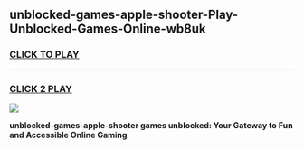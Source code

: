 
## unblocked-games-apple-shooter-Play-Unblocked-Games-Online-wb8uk
<h3>
<a href="https://premium76.site?title=unblocked-games-apple-shooter&ref=25A">CLICK TO PLAY</a></h3>
<hr>

<h3>
<a href="https://premium76.site?title=unblocked-games-apple-shooter&ref=25A">CLICK 2 PLAY</a>
  
</h3>

<a href="https://premium76.site?title=unblocked-games-apple-shooter&ref=25A"><img src="https://clearcache.store/games.png"></a>


**unblocked-games-apple-shooter games unblocked: Your Gateway to Fun and Accessible Online Gaming**
